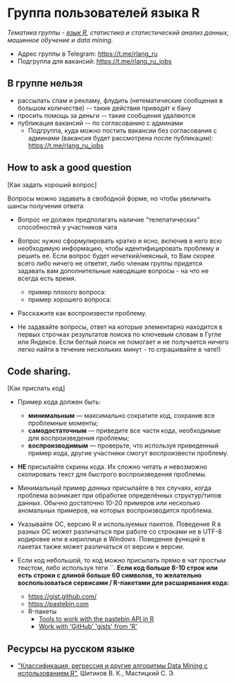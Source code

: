 # Группа пользователей языка R   
<!---
**[Russian Speaking R Language Group]**  
<p align="center">
<img src = "./R_logo.png" width=270> 
</p>
--->
_Тематика группы - [язык R](https://www.r-project.org), статистика и статистический анализ данных, машинное обучение и data mining._   

- Адрес группы в Telegram: https://t.me/rlang_ru
- Подгруппа для вакансий: https://t.me/rlang_ru_jobs

## В группе нельзя

- рассылать спам и рекламу, флудить (нетематические сообщения в большом количестве) -- такие действия приводят к бану
- просить помощь за деньги -- такие сообщения удаляются
- публикация вакансий -- по согласованию с админами
    - Подгруппа, куда можно постить вакансии без согласования с админами (вакансия будет рассмотрена после публикации): https://t.me/rlang_ru_jobs

## How to ask a good question

[Как задать хороший вопрос]  

Вопросы можно задавать в свободной форме, но чтобы увеличить шансы получения ответа 


- Вопрос не должен предполагать наличие "телепатических" способностей у участников чата 

- Вопрос нужно сформулировать кратко и ясно, включив в него всю необходимую информацию, чтобы идентифицировать проблему и решить ее. Если вопрос будет нечеткий/неясный, то Вам скорее всего либо ничего не ответят, либо членам группы придется задавать вам дополнительные наводящие вопросы - на что не всегда есть время.

    - пример плохого вопроса:
    - пример хорошего вопроса:

- Расскажите как воспроизвести проблему.

- Не задавайте вопросы, ответ на которые элементарно находится в первых строчках результатов поиска по ключевым словам в Гугле или Яндексе. Если беглый поиск не помогает и не получается ничего легко найти в течение нескольких минут - то спрашивайте в чате!)

## Code sharing. 

[Как прислать код]  

- Пример кода должен быть:
    
    - **минимальным** — максимально сократите код, сохранив все проблемные моменты;
    - **самодостаточным** — приведите все части кода, необходимые для воспроизведения проблемы;
    - **воспроизводимым** — проверьте, что используя приведенный пример кода, другие участники смогут воспроизвести проблему.

- **НЕ** присылайте скрины кода. Их сложно читать и невозможно скопировать текст для быстрого воспроизведения проблемы.

- Минимальный пример _данных_ присылайте в тех случаях, когда проблема возникает при обработке определённых структур/типов данных. Обычно достаточно 10-20 примеров или несколько аномальных примеров, на которых воспроизводится проблема.

- Указывайте ОС, версию R и используемых пакетов. Поведение R в разных ОС может различаться при работе со строками не в UTF-8 кодировке или в кириллице в Windows. Поведение функций в пакетах также может различаться от версии к версии.

- Если код небольшой, то код можно присылать прямо в чат простым текстом, либо используя теги ``.  **Если код больше 8-10 строк или есть строки с длиной больше 60 символов, то желательно воспользоваться сервисами / R-пакетами для расшаривания кода:**

    - https://gist.github.com/
    - https://pastebin.com
    - R-пакеты
        - [Tools to work with the pastebin API in R](https://github.com/hrbrmstr/pastebin) 
        - [Work with 'GitHub' 'gists' from 'R'](https://cran.r-project.org/web/packages/gistr/index.html)


## Ресурсы на русском языке

- ["Классификация, регрессия и другие алгоритмы Data Mining с использованием R"](https://ranalytics.github.io/data-mining/index.html), Шитиков В. К., Мастицкий С. Э.

